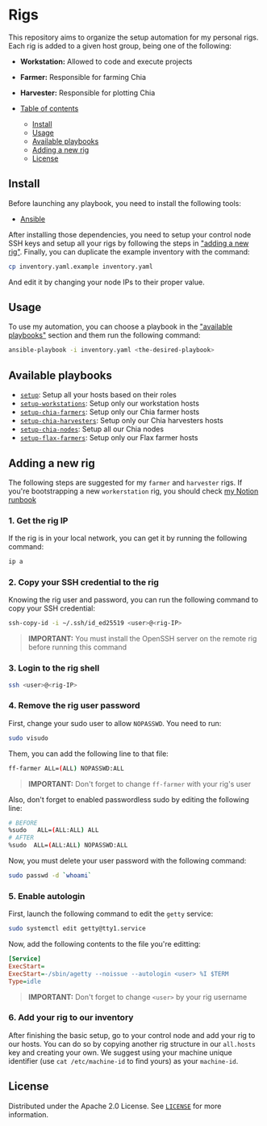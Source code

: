 # Rigs

This repository aims to organize the setup automation for my personal rigs. Each rig is added to a given host group, being one of the following:

* **Workstation:** Allowed to code and execute projects
* **Farmer:** Responsible for farming Chia
* **Harvester:** Responsible for plotting Chia

* [Table of contents](#)
  * [Install](#install)
  * [Usage](#usage)
  * [Available playbooks](#available-playbooks)
  * [Adding a new rig](#adding-a-new-rig)
  * [License](#license)

## Install

Before launching any playbook, you need to install the following tools:

- [Ansible](https://docs.ansible.com/ansible/latest/installation_guide/intro_installation.html)

After installing those dependencies, you need to setup your control node SSH keys and setup all your rigs by following the steps in ["adding a new rig"](#adding-a-new-rig). Finally, you can duplicate the example inventory with the command:

```sh
cp inventory.yaml.example inventory.yaml
```

And edit it by changing your node IPs to their proper value.

## Usage

To use my automation, you can choose a playbook in the ["available playbooks"](#available-playbooks) section and them run the following command:

```sh
ansible-playbook -i inventory.yaml <the-desired-playbook>
```

## Available playbooks

* [`setup`](./setup.yaml): Setup all your hosts based on their roles
* [`setup-workstations`](./setup-workstations.yaml): Setup only our workstation hosts
* [`setup-chia-farmers`](./setup-chia-farmers.yaml): Setup only our Chia farmer hosts
* [`setup-chia-harvesters`](./setup-chia-harvesters.yaml): Setup only our Chia harvesters hosts
* [`setup-chia-nodes`](./setup-chia-nodes.yaml): Setup all our Chia nodes
* [`setup-flax-farmers`](./setup-flax-farmers.yaml): Setup only our Flax farmer hosts

## Adding a new rig

The following steps are suggested for my `farmer` and `harvester` rigs. If you're bootstrapping a new `workerstation` rig, you should check [my Notion runbook](https://www.notion.so/odelucca/Workstation-Setup-Runbook-f19fdfa9b6e645c99fcf741cd38debaa)

### 1. Get the rig IP

If the rig is in your local network, you can get it by running the following command:

```sh
ip a
```

### 2. Copy your SSH credential to the rig

Knowing the rig user and password, you can run the following command to copy your SSH credential:

```sh
ssh-copy-id -i ~/.ssh/id_ed25519 <user>@<rig-IP>
```
> **IMPORTANT:** You must install the OpenSSH server on the remote rig before running this command

### 3. Login to the rig shell

```sh
ssh <user>@<rig-IP>
```

### 4. Remove the rig user password

First, change your sudo user to allow `NOPASSWD`. You need to run:

```sh
sudo visudo
```

Them, you can add the following line to that file:

```sh
ff-farmer ALL=(ALL) NOPASSWD:ALL
```
> **IMPORTANT:** Don't forget to change `ff-farmer` with your rig's user

Also, don't forget to enabled passwordless sudo by editing the following line:

```sh
# BEFORE
%sudo   ALL=(ALL:ALL) ALL
# AFTER
%sudo  ALL=(ALL:ALL) NOPASSWD:ALL
```

Now, you must delete your user password with the following command:

```sh
sudo passwd -d `whoami`
```

### 5. Enable autologin

First, launch the following command to edit the `getty` service:

```sh
sudo systemctl edit getty@tty1.service
```

Now, add the following contents to the file you're editting:

```ini
[Service]
ExecStart=
ExecStart=-/sbin/agetty --noissue --autologin <user> %I $TERM
Type=idle
```
> **IMPORTANT:** Don't forget to change `<user>` by your rig username

### 6. Add your rig to our inventory

After finishing the basic setup, go to your control node and add your rig to our hosts. You can do so by copying another rig structure in our `all.hosts` key and creating your own. We suggest using your machine unique identifier (use `cat /etc/machine-id` to find yours) as your `machine-id`.

## License

Distributed under the Apache 2.0 License. See [`LICENSE`](LICENSE) for more information.

